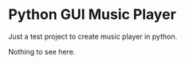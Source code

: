 # Python GUI Music Player
Just a test project to create music player in python.

Nothing to see here.